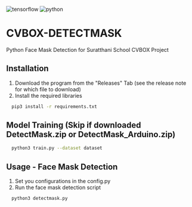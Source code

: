 ![tensorflow](https://img.shields.io/badge/TensorFlow-FF6F00?style=for-the-badge&logo=tensorflow&logoColor=white)
![python](https://img.shields.io/badge/Python-3776AB?style=for-the-badge&logo=python&logoColor=white)

# CVBOX-DETECTMASK
Python Face Mask Detection for Suratthani School CVBOX Project
## Installation

1. Download the program from the "Releases" Tab (see the release note for which file to download)
2. Install the required libraries

```bash
  pip3 install -r requirements.txt
```
    
## Model Training (Skip if downloaded DetectMask.zip or DetectMask_Arduino.zip)

```bash
  python3 train.py --dataset dataset
```
## Usage - Face Mask Detection

1. Set you configurations in the config.py
2. Run the face mask detection script
```bash
  python3 detectmask.py
```
